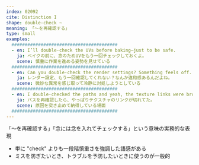 ```yaml
---
index: 02092
cite: Distinction I
shape: double-check ~
meaning: 「〜を再確認する」
type: small
examples:
  ########################################
  - en: I’ll double-check the UVs before baking—just to be safe.
    ja: ベイクの前に、念のためUVをもう一回チェックしておくよ。
    scene: 慎重に作業を進める姿勢を見せている
  ########################################
  - en: Can you double-check the render settings? Something feels off.
    ja: レンダー設定、もう一回確認してくれない？なんか違和感あるんだよね。
    scene: 微妙な異常を感じ取って冷静に対処しようとしている
  ########################################
  - en: I double-checked the paths and yeah, the texture links were broken.
    ja: パスを再確認したら、やっぱりテクスチャのリンクが切れてた。
    scene: 原因を突き止めて納得している場面
  ########################################
---
```


「〜を再確認する」「念には念を入れてチェックする」という意味の実務的な表現

- 単に "check" よりも一段階慎重さを強調した語感がある
- ミスを防ぎたいとき、トラブルを予防したいときに使うのが一般的

